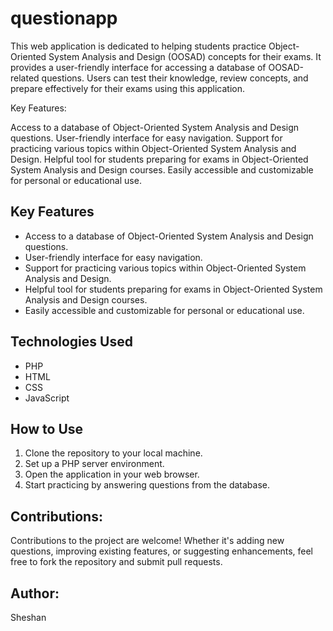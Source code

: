 # questionapp
 This web application is dedicated to helping students practice Object-Oriented System Analysis and Design (OOSAD) concepts for their exams. It provides a user-friendly interface for accessing a database of OOSAD-related questions. Users can test their knowledge, review concepts, and prepare effectively for their exams using this application.

Key Features:

Access to a database of Object-Oriented System Analysis and Design questions.
User-friendly interface for easy navigation.
Support for practicing various topics within Object-Oriented System Analysis and Design.
Helpful tool for students preparing for exams in Object-Oriented System Analysis and Design courses.
Easily accessible and customizable for personal or educational use.


## Key Features
- Access to a database of Object-Oriented System Analysis and Design questions.
- User-friendly interface for easy navigation.
- Support for practicing various topics within Object-Oriented System Analysis and Design.
- Helpful tool for students preparing for exams in Object-Oriented System Analysis and Design courses.
- Easily accessible and customizable for personal or educational use.

## Technologies Used
- PHP
- HTML
- CSS
- JavaScript

## How to Use
1. Clone the repository to your local machine.
2. Set up a PHP server environment.
3. Open the application in your web browser.
4. Start practicing by answering questions from the database.

## Contributions:
Contributions to the project are welcome! Whether it's adding new questions, improving existing features, or suggesting enhancements, feel free to fork the repository and submit pull requests.



## Author:
Sheshan

